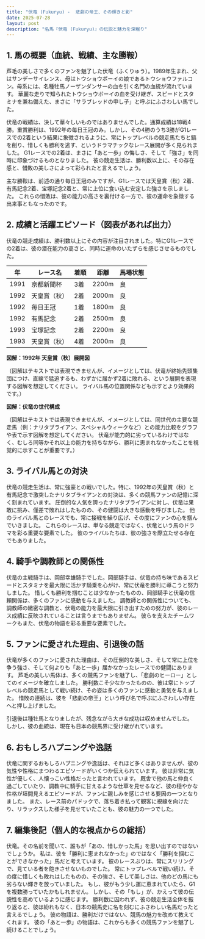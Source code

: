 ```yaml
---
title: "伏竜 (Fukuryu) -  悲劇の帝王、その輝きと影"
date: 2025-07-28
layout: post
description: "名馬『伏竜 (Fukuryu)』の伝説と魅力を深堀り"
---
```


## 1. 馬の概要（血統、戦績、主な勝鞍）

芦毛の美しさで多くのファンを魅了した伏竜（ふくりゅう）。1989年生まれ、父はサンデーサイレンス、母はトウショウボーイの娘であるトウショウファルコン。母系には、名種牡馬ノーザンダンサーの血を引く名門の血統が流れています。  華麗な走りで知られたトウショウボーイの血を受け継ぎ、スピードとスタミナを兼ね備えた、まさに「サラブレッドの申し子」と呼ぶにふさわしい馬でした。

伏竜の戦績は、決して華々しいものではありませんでした。通算成績は18戦4勝。重賞勝利は、1992年の毎日王冠のみ。しかし、その4勝のうち3勝がG1レースでの2着という結果に象徴されるように、常にトップレベルの競走馬たちと鎬を削り、惜しくも勝利を逃す、というドラマチックなレース展開が多く見られました。  G1レースでの2着は、まさに「あと一歩」の悔しさ、そして「強さ」を同時に印象づけるものとなりました。  彼の競走生活は、勝利数以上に、その存在感と、惜敗の美しさによって彩られたと言えるでしょう。

主な勝鞍は、前述の通り毎日王冠のみですが、G1レースでは天皇賞（秋）2着、有馬記念2着、宝塚記念2着と、常に上位に食い込む安定した強さを示しました。  これらの惜敗は、彼の能力の高さを裏付ける一方で、彼の運命を象徴する出来事ともなったのです。


## 2. 成績と活躍エピソード（図表があれば出力）

伏竜の競走成績は、勝利数以上にその内容が注目されました。特にG1レースでの2着は、彼の潜在能力の高さと、同時に運命のいたずらを感じさせるものでした。

| 年 | レース名        | 着順 | 距離 | 馬場状態 |
|---|-----------------|-----|-----|---------|
| 1991 | 京都新聞杯       | 3着 | 2200m | 良       |
| 1992 | 天皇賞（秋）    | 2着 | 2000m | 良       |
| 1992 | 毎日王冠        | 1着 | 1800m | 良       |
| 1992 | 有馬記念        | 2着 | 2500m | 良       |
| 1993 | 宝塚記念        | 2着 | 2200m | 良       |
| 1993 | 天皇賞（秋）    | 4着 | 2000m | 良       |


**図解：1992年 天皇賞（秋）展開図**

（図解はテキストでは表現できませんが、イメージとしては、伏竜が終始先頭集団につけ、直線で猛追するも、わずかに届かず2着に敗れる、という展開を表現する図解を想定してください。 ライバル馬の位置関係なども示すとより効果的です。）


**図解：伏竜の世代構成**

（図解はテキストでは表現できませんが、イメージとしては、同世代の主要な競走馬（例：ナリタブライアン、スペシャルウィークなど）との能力比較をグラフや表で示す図解を想定してください。 伏竜が能力的に劣っているわけではなく、むしろ同等かそれ以上の能力を持ちながら、勝利に恵まれなかったことを視覚的に示すことが重要です。）


## 3. ライバル馬との対決

伏竜の競走生活は、常に強豪との戦いでした。特に、1992年の天皇賞（秋）と有馬記念で激突したナリタブライアンとの対決は、多くの競馬ファンの記憶に深く刻まれています。  圧倒的な人気を誇ったナリタブライアンに対し、伏竜は果敢に挑み、僅差で敗れはしたものの、その健闘は大きな感動を呼びました。  他のライバル馬とのレースでも、常に接戦を繰り広げ、その度にファンの心を掴んでいきました。  これらのレースは、単なる競走ではなく、伏竜という馬のドラマを彩る重要な要素でした。  彼のライバルたちは、彼の強さを際立たせる存在でもありました。


## 4. 騎手や調教師との関係性

伏竜の主戦騎手は、岡部幸雄騎手でした。岡部騎手は、伏竜の持ち味であるスピードとスタミナを最大限に活かす騎乗を心がけ、常に伏竜を勝利に導こうと努力しました。  惜しくも勝利を掴むことは少なかったものの、岡部騎手と伏竜の信頼関係は、多くのファンに感動を与えました。  調教師との関係性についても、調教師の緻密な調教と、伏竜の能力を最大限に引き出すための努力が、彼のレース成績に反映されていることは言うまでもありません。  彼らを支えたチームワークもまた、伏竜の物語を彩る重要な要素でした。


## 5. ファンに愛された理由、引退後の話

伏竜が多くのファンに愛された理由は、その圧倒的な美しさ、そして常に上位を争う強さ、そして何よりも「あと一歩」届かなかったレースでの健闘にあります。  芦毛の美しい馬体は、多くの競馬ファンを魅了し、「悲劇のヒーロー」としてのイメージを確立しました。  勝利数こそ少なかったものの、彼は常にトップレベルの競走馬として戦い続け、その姿は多くのファンに感動と勇気を与えました。  惜敗の連続は、彼を「悲劇の帝王」という呼び名で呼ぶにふさわしい存在へと押し上げました。

引退後は種牡馬となりましたが、残念ながら大きな成功は収めませんでした。  しかし、彼の血統は、現在も日本の競馬界に受け継がれています。


## 6. おもしろハプニングや逸話

伏竜に関するおもしろハプニングや逸話は、それほど多くはありませんが、彼の気性や性格にまつわるエピソードがいくつか伝えられています。  彼は非常に気性が優しく、人懐っこい性格だったと言われています。  厩舎で他の馬と仲良く過ごしていたり、調教中に騎手に甘えるような仕草を見せるなど、彼の穏やかな性格が垣間見えるエピソードが、ファンに親しみを感じさせる要因の一つとなりました。  また、レース前のパドックで、落ち着き払って観客に視線を向けたり、リラックスした様子を見せていたことも、彼の魅力の一つでした。


## 7. 編集後記（個人的な視点からの総括）

伏竜。その名前を聞いて、誰もが「あの、惜しかった馬」を思い出すのではないでしょうか。  私は、彼を「勝利に恵まれなかった」のではなく「勝利を掴むことができなかった」馬だと考えています。  彼のレースぶりは、常にスリリングで、見ている者を飽きさせないものでした。  常にトップレベルで戦い続け、その度に惜しくも敗れはしたものの、その強さ、そして美しさは、他のどの馬にも劣らない輝きを放っていました。  もし、彼がもう少し運に恵まれていたら、G1を複数勝っていたかもしれません。  しかし、その「もし」が、かえって彼の伝説性を高めているように感じます。  勝利数に囚われず、彼の競走生活全体を振り返ると、彼は紛れもなく、日本の競馬史に名を刻むにふさわしい名馬だったと言えるでしょう。  彼の物語は、勝利だけではない、競馬の魅力を改めて教えてくれます。  彼の「あと一歩」の物語は、これからも多くの競馬ファンを魅了し続けることでしょう。

